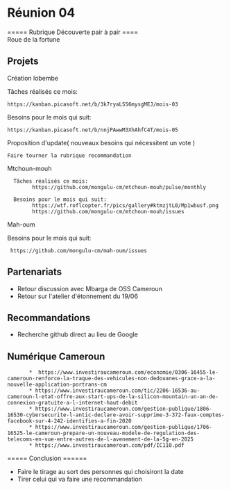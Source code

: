 # Réunion 04

===== Rubrique Découverte pair à pair ====  
Roue de la fortune

## Projets
Création lobembe


Tâches réalisés ce mois:

    https://kanban.picasoft.net/b/3k7ryaLS56mysgMEJ/mois-03


Besoins pour le mois qui suit:

    https://kanban.picasoft.net/b/nnjPAwwM3XhAhfC4T/mois-05


Proposition d'update( nouveaux besoins qui nécessitent un vote )

    Faire tourner la rubrique recommandation


Mtchoun-mouh

      Tâches réalisés ce mois:
            https://github.com/mongulu-cm/mtchoun-mouh/pulse/monthly 
            
      Besoins pour le mois qui suit:
            https://wtf.roflcopter.fr/pics/gallery#ktmzjtL0/Mp1wbusf.png
            https://github.com/mongulu-cm/mtchoun-mouh/issues

Mah-oum

Besoins pour le mois qui suit:

     https://github.com/mongulu-cm/mah-oum/issues


## Partenariats

- Retour discussion avec Mbarga de OSS Cameroun
- Retour sur l'atelier d'étonnement du 19/06

## Recommandations
- Recherche github direct au lieu de Google

## Numérique Cameroun

           *  https://www.investiraucameroun.com/economie/0306-16455-le-cameroun-renforce-la-traque-des-vehicules-non-dedouanes-grace-a-la-nouvelle-application-portrans-cm
           * https://www.investiraucameroun.com/tic/2206-16536-au-cameroun-l-etat-offre-aux-start-ups-de-la-silicon-mountain-un-an-de-connexion-gratuite-a-l-internet-haut-debit
           * https://www.investiraucameroun.com/gestion-publique/1806-16530-cybersecurite-l-antic-declare-avoir-supprime-3-372-faux-comptes-facebook-sur-4-242-identifies-a-fin-2020
           * https://www.investiraucameroun.com/gestion-publique/1706-16525-le-cameroun-prepare-un-nouveau-modele-de-regulation-des-telecoms-en-vue-entre-autres-de-l-avenement-de-la-5g-en-2025
           * https://www.investiraucameroun.com/pdf/IC110.pdf

===== Conclusion ======

- Faire le tirage au sort des personnes qui choisiront la date
- Tirer celui qui va faire une recommandation

